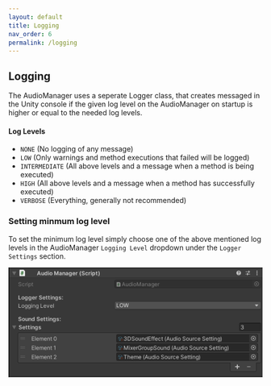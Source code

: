 ```yaml
---
layout: default
title: Logging
nav_order: 6
permalink: /logging
---
```


## Logging
The AudioManager uses a seperate Logger class, that creates messaged in the Unity console if the given log level on the AudioManager on startup is higher or equal to the needed log levels.

#### Log Levels
- ```NONE``` (No logging of any message)
- ```LOW``` (Only warnings and method executions that failed will be logged)
- ```INTERMEDIATE``` (All above levels and a message when a method is being executed)
- ```HIGH``` (All above levels and a message when a method has successfully executed)
- ```VERBOSE``` (Everything, generally not recommended)

### Setting minmum log level

To set the minimum log level simply choose one of the above mentioned log levels in the AudioManager ```Logging Level``` dropdown under the ```Logger Settings``` section.

![Image of AudioManager script](https://raw.githubusercontent.com/MathewHDYT/Unity-Audio-Manager/gh-pages/_images/AudioManager.png)
